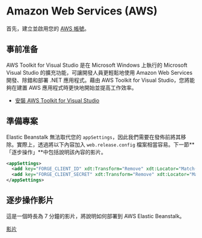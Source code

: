 # Amazon Web Services (AWS)

首先，建立並啟用您的 [AWS 帳號](https://aws.amazon.com/)。

## 事前准备

AWS Toolkit for Visual Studio 是在 Microsoft Windows 上執行的 Microsoft Visual Studio 的擴充功能，可讓開發人員更輕鬆地使用 Amazon Web Services 開發、除錯和部署 .NET 應用程式。藉由 AWS Toolkit for Visual Studio，您將能夠在建置 AWS 應用程式時更快地開始並提高工作效率。

- [安裝 AWS Toolkit for Visual Studio](https://aws.amazon.com/visualstudio/)

## 準備專案

Elastic Beanstalk 無法取代您的 `appSettings`，因此我們需要在發佈前將其移除。實際上，透過將以下內容加入 `web.release.config` 檔案相當容易。下一節**「逐步操作」**中包括說明該內容的影片。

```xml
<appSettings>
  <add key="FORGE_CLIENT_ID" xdt:Transform="Remove" xdt:Locator="Match(key)" />
  <add key="FORGE_CLIENT_SECRET" xdt:Transform="Remove" xdt:Locator="Match(key)" />
</appSettings>
```

## 逐步操作影片

這是一個時長為 7 分鐘的影片，將說明如何部署到 AWS Elastic Beanstalk。

[影片](https://www.youtube.com/embed/49X4ROI6PWs ':include :type=iframe width=100% height=400px')